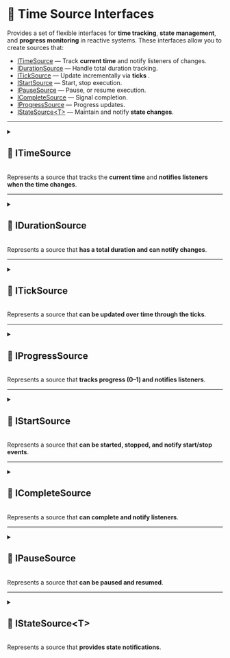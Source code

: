# 🧩 Time Source Interfaces
Provides a set of flexible interfaces for **time tracking**, **state management**, and **progress monitoring** in reactive systems. These interfaces allow you to create sources that:

- [ITimeSource](#itimesource) — Track **current time**  and notify listeners of changes.
- [IDurationSource](#durationsource) — Handle total duration tracking.
- [ITickSource](#iticksource) — Update incrementally via **ticks** .
- [IStartSource](#istartsource) — Start, stop execution.
- [IPauseSource](#ipausesource) — Pause, or resume execution.
- [ICompleteSource](#icompletesource) — Signal completion.
- [IProgressSource](#iprogresssource) — Progress updates.
- [IStateSource&lt;T&gt;](#istatesource) — Maintain and notify **state changes**.

---

<details>
  <summary>
    <h2 id="itimesource">🧩 ITimeSource</h2>
    <br> Represents a source that tracks the <b>current time</b> and <b>notifies listeners when the time changes</b>.
  </summary>

<br>

### Events
#### `event Action<float> OnTimeChanged`
```csharp
event Action<float> OnTimeChanged;
```
- **Description:** Raised whenever the current time changes.
- **Parameters:** `float` — the new current time in seconds.

### Methods
#### `float GetTime()`
```csharp
float GetTime();
```
- **Description:** Gets the current time from the source.
- **Returns:** `float` — current time in seconds.

#### `void SetTime(float time)`
```csharp
void SetTime(float time);
```
- **Description:** Sets the current time.
- **Parameters:**
  - `time` — The new time to set, expected to be in the range `0` to the duration of the source.

#### `void ResetTime()`
```csharp
void ResetTime();  
```
- **Description:** Resets the time source to its initial state.
- **Remarks:** After resetting, the current time will be the initial time, and any listeners may be notified via `OnTimeChanged`.
</details>

---

<details>
  <summary>
    <h2 id="idurationsource">🧩 IDurationSource</h2>
    <br> Represents a source that <b>has a total duration and can notify changes</b>.
  </summary>
<br>

### Events
#### `event Action<float> OnDurationChanged`
```csharp
event Action<float> OnDurationChanged;
```
- **Description:** Invoked when the duration value changes.

### Methods
#### `float GetDuration()`
```csharp
float GetDuration();  
```
- **Description:** Gets the total duration.
- **Returns:** The duration in seconds.

#### `void SetDuration(float duration)`
```csharp
void SetDuration(float duration);  
```
- **Description:** Sets the total duration.
- **Parameter:** `duration` — The new duration value in seconds.
</details>

---

<details>
  <summary>
    <h2 id="iticksource">🧩 ITickSource</h2>
    <br> Represents a source that <b>can be updated over time through the ticks</b>.
  </summary>

<br>

### Methods
#### `void Tick(float deltaTime)`
```csharp
void Tick(float deltaTime);  
```
- **Description:** Updates the source by a specified time increment.
- **Parameters:**
  - `deltaTime` — The amount of time (in seconds) to advance the source.
- **Remarks:** This method is typically called repeatedly (e.g., once per frame) to progress time-dependent systems.
</details>

---

<details>
  <summary>
    <h2 id="iprogresssource">🧩 IProgressSource</h2>
    <br> Represents a source that <b>tracks progress (0–1) and notifies listeners</b>.
  </summary>

<br>

### Events
### `event Action<float> OnProgressChanged`
```csharp
event Action<float> OnProgressChanged;  
```
- **Description:** Raised when the progress changes.

### Methods
#### `float GetProgress()`
```csharp
float GetProgress();  
```
- **Description:** Gets the current progress.
- **Returns:** Normalized progress (0–1).

#### `void SetProgress(float progress)`
```csharp
void SetProgress(float progress);  
```
- **Description:** Sets the current progress.
- **Parameter:** `progress` — Progress value (0–1).
</details>

---

<details>
  <summary>
    <h2 id="istartsource">🧩 IStartSource</h2>
    <br> Represents a source that <b>can be started, stopped, and notify start/stop events</b>.
  </summary>

<br>

### Events
#### `event Action OnStarted`
```csharp
event Action OnStarted;  
```
- **Description:** Raised when the source starts.

#### `event Action OnStopped`
```csharp
event Action OnStopped;  
```
- **Description:** Raised when the source stops.

### Methods
#### `bool IsIdle()`
```csharp
bool IsIdle();  
```
- **Description:** Returns `true` if the source has not started yet.

#### `bool IsStarted()`
```csharp
bool IsStarted();  
```
- **Description:** Returns `true` if the source is running.

#### `void Start(float time)`
```csharp
void Start(float time);  
```
- **Description:** Starts the source from a specific time.
- **Parameters:**
  - `time` — Time (in seconds) to start from.

#### `void Start()`
```csharp
void Start();  
```
- **Description:** Starts the source from the default start time.

#### `void Stop()`
```csharp
void Stop();  
```
- **Description:** Stops the source and resets its time.
</details>

---

<details>
  <summary>
    <h2 id="icompletesource">🧩 ICompleteSource</h2>
    <br> Represents a source that <b>can complete and notify listeners</b>.
  </summary>

<br>

### Events
#### `event Action OnCompleted`
```csharp
event Action OnCompleted;  
```
- **Description:** Invoked when the source has completed.

### Methods
#### `bool IsCompleted()`
```csharp
bool IsCompleted();  
```
- **Description:** Returns whether the source has completed.
- **Returns:** `true` if completed; otherwise `false`.
</details>

---

<details>
  <summary>
    <h2 id="ipausesource">🧩 IPauseSource</h2>
    <br> Represents a source that <b>can be paused and resumed</b>.
  </summary>

<br>

### Events
#### `event Action OnPaused`
```csharp
event Action OnPaused;  
```
- **Description:** Raised when the source is paused.

#### `event Action OnResumed`
```csharp
event Action OnResumed;  
```
- **Description:** Raised when the source is resumed.

### Methods
#### `bool IsPaused()`
```csharp
bool IsPaused();  
```
- **Description:** Returns true if the source is paused.
- **Returns:** `true` if paused; otherwise `false`.

#### `void Pause()`
```csharp
void Pause();  
```
- **Description:** Pauses the source.

#### `void Resume()`
```csharp
void Resume();  
```
- **Description:** Resumes the source.
</details>

---

<details>
  <summary>
    <h2 id="istatesource">🧩 IStateSource&lt;T&gt;</h2>
    <br> Represents a source that <b>provides state notifications</b>.
  </summary>

<br>

- **Type Parameter:** `T` — Enum type representing the state.

### Events
#### `event Action<T> OnStateChanged`
```csharp
event Action<T> OnStateChanged;  
```
- **Description:** Raised when the state changes.

### Methods
#### `T GetState()`
```csharp
T GetState();  
```
- **Description:** Gets the current internal state.
- **Returns:** The current state of type `T`.
</details>